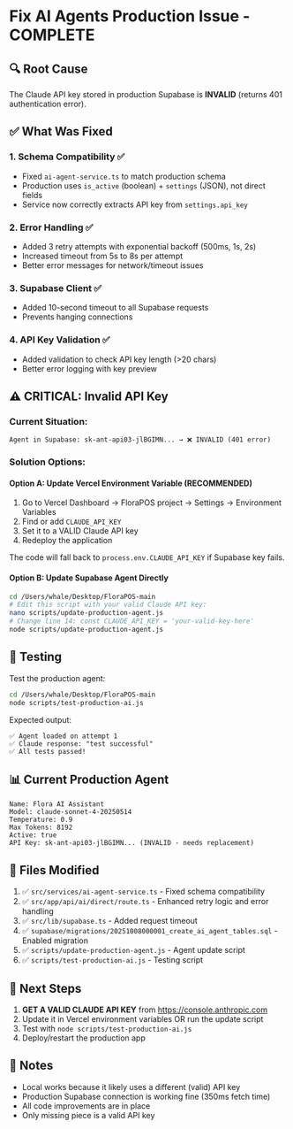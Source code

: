 # Fix AI Agents Production Issue - COMPLETE

## 🔍 Root Cause
The Claude API key stored in production Supabase is **INVALID** (returns 401 authentication error).

## ✅ What Was Fixed

### 1. Schema Compatibility ✅
- Fixed `ai-agent-service.ts` to match production schema
- Production uses `is_active` (boolean) + `settings` (JSON), not direct fields
- Service now correctly extracts API key from `settings.api_key`

### 2. Error Handling ✅
- Added 3 retry attempts with exponential backoff (500ms, 1s, 2s)
- Increased timeout from 5s to 8s per attempt
- Better error messages for network/timeout issues

### 3. Supabase Client ✅
- Added 10-second timeout to all Supabase requests
- Prevents hanging connections

### 4. API Key Validation ✅
- Added validation to check API key length (>20 chars)
- Better error logging with key preview

## ⚠️ CRITICAL: Invalid API Key

### Current Situation:
```
Agent in Supabase: sk-ant-api03-jlBGIMN... → ❌ INVALID (401 error)
```

### Solution Options:

#### Option A: Update Vercel Environment Variable (RECOMMENDED)
1. Go to Vercel Dashboard → FloraPOS project → Settings → Environment Variables
2. Find or add `CLAUDE_API_KEY`
3. Set it to a VALID Claude API key
4. Redeploy the application

The code will fall back to `process.env.CLAUDE_API_KEY` if Supabase key fails.

#### Option B: Update Supabase Agent Directly
```bash
cd /Users/whale/Desktop/FloraPOS-main
# Edit this script with your valid Claude API key:
nano scripts/update-production-agent.js
# Change line 14: const CLAUDE_API_KEY = 'your-valid-key-here'
node scripts/update-production-agent.js
```

## 🧪 Testing

Test the production agent:
```bash
cd /Users/whale/Desktop/FloraPOS-main
node scripts/test-production-ai.js
```

Expected output:
```
✅ Agent loaded on attempt 1
✅ Claude response: "test successful"
✅ All tests passed!
```

## 📊 Current Production Agent

```
Name: Flora AI Assistant
Model: claude-sonnet-4-20250514
Temperature: 0.9
Max Tokens: 8192
Active: true
API Key: sk-ant-api03-jlBGIMN... (INVALID - needs replacement)
```

## 🔧 Files Modified

1. ✅ `src/services/ai-agent-service.ts` - Fixed schema compatibility
2. ✅ `src/app/api/ai/direct/route.ts` - Enhanced retry logic and error handling
3. ✅ `src/lib/supabase.ts` - Added request timeout
4. ✅ `supabase/migrations/20251008000001_create_ai_agent_tables.sql` - Enabled migration
5. ✅ `scripts/update-production-agent.js` - Agent update script
6. ✅ `scripts/test-production-ai.js` - Testing script

## 🚀 Next Steps

1. **GET A VALID CLAUDE API KEY** from https://console.anthropic.com
2. Update it in Vercel environment variables OR run the update script
3. Test with `node scripts/test-production-ai.js`
4. Deploy/restart the production app

## 📝 Notes

- Local works because it likely uses a different (valid) API key
- Production Supabase connection is working fine (350ms fetch time)
- All code improvements are in place
- Only missing piece is a valid API key


